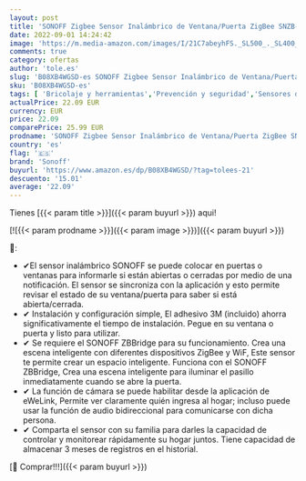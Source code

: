 ```yaml
---
layout: post
title: 'SONOFF Zigbee Sensor Inalámbrico de Ventana/Puerta ZigBee SNZB-04 2PCS  Funciona como Alarma antirrobo para el hogar  Funciona con Alexa/Google Home  SONOFF ZBBridge Requerido  Incluye baterías'
date: 2022-09-01 14:24:42
image: 'https://m.media-amazon.com/images/I/21C7abeyhFS._SL500_._SL400_.jpg'
comments: true
category: ofertas
author: 'tole.es'
slug: 'B08XB4WGSD-es SONOFF Zigbee Sensor Inalámbrico de Ventana/Puerta ZigBee...'
sku: 'B08XB4WGSD-es'
tags: [ 'Bricolaje y herramientas','Prevención y seguridad','Sensores de puertas y ventanas','Sistemas de seguridad para el hogar','google','home','sonoff','🇪🇸', ]
actualPrice: 22.09 EUR
currency: EUR
price: 22.09
comparePrice: 25.99 EUR
prodname: 'SONOFF Zigbee Sensor Inalámbrico de Ventana/Puerta ZigBee SNZB-04 2PCS  Funciona como Alarma antirrobo para el hogar  Funciona con Alexa/Google Home  SONOFF ZBBridge Requerido  Incluye baterías'
country: 'es'
flag: '🇪🇸'
brand: 'Sonoff'
buyurl: 'https://www.amazon.es/dp/B08XB4WGSD/?tag=tolees-21'
descuento: '15.01'
average: '22.09'
---
```


Tienes [{{< param title >}}]({{< param buyurl >}}) aqui!

[![{{< param prodname >}}]({{< param image >}})]({{< param buyurl >}})

🔎:

- ✔El sensor inalámbrico SONOFF se puede colocar en puertas o ventanas para informarle si están abiertas o cerradas por medio de una notificación. El sensor se sincroniza con la aplicación y esto permite revisar el estado de su ventana/puerta para saber si está abierta/cerrada.
- ✔ Instalación y configuración simple, El adhesivo 3M (incluido) ahorra significativamente el tiempo de instalación. Pegue en su ventana o puerta y listo para utilizar.
- ✔ Se requiere el SONOFF ZBBridge para su funcionamiento. Crea una escena inteligente con diferentes dispositivos ZigBee y WiF, Este sensor te permite crear un espacio inteligente. Funciona con el SONOFF ZBBridge, Crea una escena inteligente para iluminar el pasillo inmediatamente cuando se abre la puerta.
- ✔ La función de cámara se puede habilitar desde la aplicación de eWeLink, Permite ver claramente quién ingresa al hogar; incluso puede usar la función de audio bidireccional para comunicarse con dicha persona.
- ✔ Comparta el sensor con su familia para darles la capacidad de controlar y monitorear rápidamente su hogar juntos. Tiene capacidad de almacenar 3 meses de registros en el historial.

[🛒 Comprar!!!]({{< param buyurl >}})
